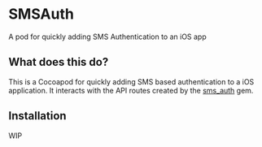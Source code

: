 # SMSAuth
A pod for quickly adding SMS Authentication to an iOS app

## What does this do?

This is a Cocoapod for quickly adding SMS based authentication to a iOS application. It interacts with the API routes created by the [sms_auth](https://github.com/plattyp/sms_auth) gem.

## Installation

WIP
